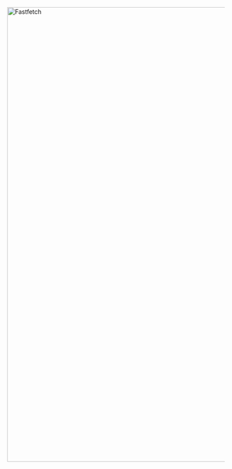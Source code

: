 <img src="https://media.tenor.com/1UgbfxIH5ywAAAAM/11.gif" alt="Fastfetch" width="1050" height="auto"/>
